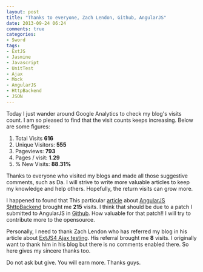 ```yaml
---
layout: post
title: "Thanks to everyone, Zach Lendon, Github, AngularJS"
date: 2013-09-24 06:24
comments: true
categories: 
- Sword
tags:
- ExtJS
- Jasmine
- Javascript
- UnitTest
- Ajax
- Mock
- AngularJS
- HttpBackend
- JSON
---
```


[ExtJS4 Ajax testing]: http://zachlendon.github.io/blog/2013/04/02/updated-extjs4-mock-ajax-library-for-jasmine/
[article]: http://www.thinkingincrowd.me/blog/2013/06/08/how-to-verify-json-data-with-angularjs-httpbackend/
[AngularJS]: http://angularjs.org
[$httpBackend]: http://docs.angularjs.org/api/ngMock.$httpBackend
[Github]: https://github.com

Today I just wander around Google Analytics to check my blog's visits count.  I am so pleased to find that the visit counts keeps increasing.  Below are some figures:  

1. Total Visits **616**  
2. Unique Visitors: **555**  
3. Pageviews: **793**  
4. Pages / visit: **1.29**  
5. % New Visits: **88.31%**  

Thanks to everyone who visited my blogs and made all those suggestive comments, such as Da.  I will strive to write more valuable articles to keep my knowledge and help others.  Hopefully, the return visits can grow more.  

I happened to found that This particular [article][] about [AngularJS][] [$httpBackend][] brought me **215** visits.  I think that should be due to a patch I submitted to AngularJS in [Github][].  How valuable for that patch!!  I will try to contribute more to the opensource.  

Personally, I need to thank Zach Lendon who has referred my blog in his article about [ExtJS4 Ajax testing][].  His referral brought me **8** visits.  I originally want to thank him in his blog but there is no comments enabled there.  So here gives my sincere thanks too.  

Do not ask but give.  You will earn more.  Thanks guys.
